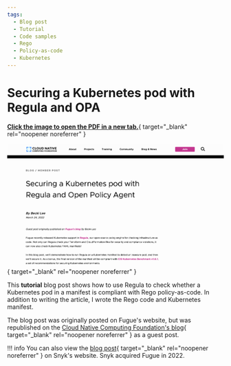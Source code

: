 ```yaml
---
tags:
  - Blog post
  - Tutorial
  - Code samples
  - Rego
  - Policy-as-code
  - Kubernetes
---
```


# Securing a Kubernetes pod with Regula and OPA

[**Click the image to open the PDF in a new tab.**](pdfs/blog-regula-k8s.pdf){ target="_blank" rel="noopener noreferrer" }

[![Securing a Kubernetes pod with Regula blog post screenshot](images/thumb-blog-regula-k8s.png)](pdfs/blog-regula-k8s.pdf){ target="_blank" rel="noopener noreferrer" }

This **tutorial** blog post shows how to use Regula to check whether a Kubernetes pod in a manifest is compliant with Rego policy-as-code. In addition to writing the article, I wrote the Rego code and Kubernetes manifest.

The blog post was originally posted on Fugue's website, but was republished on the [Cloud Native Computing Foundation's blog](https://www.cncf.io/blog/2022/03/24/securing-a-kubernetes-pod-with-regula-and-open-policy-agent/){ target="_blank" rel="noopener noreferrer" } as a guest post.

!!! info
    You can also view the [blog post](https://snyk.io/blog/securing-a-kubernetes-pod-with-regula-and-open-policy-agent/){ target="_blank" rel="noopener noreferrer" } on Snyk's website. Snyk acquired Fugue in 2022.